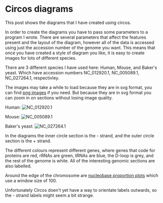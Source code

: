 # Circos diagrams
This post shows the diagrams that I have created using circos.

In order to create the diagrams you have to pass some parameters to a program I wrote. There are several parameters that affect the features present and the layout of the diagram, however all of the data is accessed using just the accession number of the genome you want. This means that once you have created a style of diagram you like, it is easy to create images for lots of different species.

There are 3 different species I have used here: Human, Mouse, and Baker's yeast. Which have accession numbers NC_012920.1, NC_005089.1, NC_027264.1, respectivley.

The images may take a while to load because they are in svg format, you can find [png images](../images/circos) if you need. But because they are in svg format you can zoom in on sections without losing image quality.

Human:
<img src="../images/circos/NC_012920.1.svg" alt="NC_012920.1">

Mouse:
<img src="../images/circos/NC_005089.1.svg" alt="NC_005089.1">

Baker's yeast:
<img src="../images/circos/NC_027264.1.svg" alt="NC_027264.1">

In the diagrams the inner circle section is the - strand, and the outer circle section is the + strand.

The different colours represent different genes, where genes that code for proteins are red, rRNAs are green, tRNAs are blue, the D-loop is grey, and the rest of the genome is white. All of the interesting genomic sections are also labelled.

Around the edge of the chromosome are [nucleobase proportion plots](mitochondrial_genome_plots.md) which use a window size of 100.

Unfortunately Circos doen't yet have a way to orientate labels outwards, so the - strand labels might seem a bit strange.
